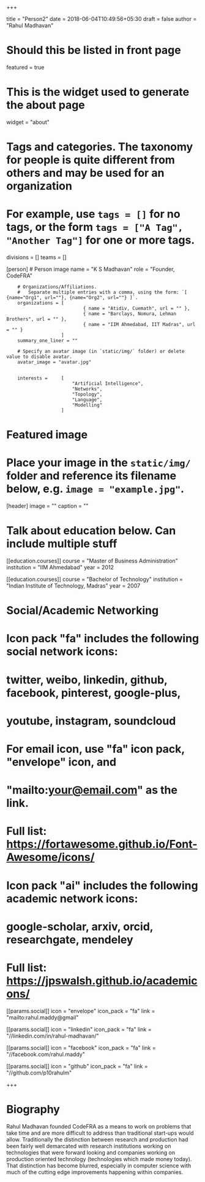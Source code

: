 +++

title = "Person2"
date = 2018-06-04T10:49:56+05:30
draft = false
author = "Rahul Madhavan"

# Should this be listed in front page
featured = true

# This is the widget used to generate the about page
widget = "about"

# Tags and categories. The taxonomy for people is quite different from others and may be used for an organization
# For example, use `tags = []` for no tags, or the form `tags = ["A Tag", "Another Tag"]` for one or more tags.
divisions = []
teams = []


[person]
        # Person image
        name = "K S Madhavan"
        role = "Founder, CodeFRA"

        # Organizations/Affiliations.
        #   Separate multiple entries with a comma, using the form: `[ {name="Org1", url=""}, {name="Org2", url=""} ]`.
        organizations = [
                                { name = "Atidiv, Cuemath", url = "" },
                                { name = "Barclays, Nomura, Lehman Brothers", url = "" },
                                { name = "IIM Ahmedabad, IIT Madras", url = "" }
                        ]
        summary_one_liner = ""

        # Specify an avatar image (in `static/img/` folder) or delete value to disable avatar.
        avatar_image = "avatar.jpg"


        interests =     [
                            "Artificial Intelligence",
                            "Networks",
                            "Topology",
                            "Language",
                            "Modelling"
                        ]


# Featured image
# Place your image in the `static/img/` folder and reference its filename below, e.g. `image = "example.jpg"`.
[header]
        image = ""
        caption = ""

# Talk about education below. Can include multiple stuff
[[education.courses]]
          course = "Master of Business Administration"
          institution = "IIM Ahmedabad"
          year = 2012

[[education.courses]]
          course = "Bachelor of Technology"
          institution = "Indian Institute of Technology, Madras"
          year = 2007


# Social/Academic Networking
#
# Icon pack "fa" includes the following social network icons:
#
#   twitter, weibo, linkedin, github, facebook, pinterest, google-plus,
#   youtube, instagram, soundcloud
#
#   For email icon, use "fa" icon pack, "envelope" icon, and
#   "mailto:your@email.com" as the link.
#
#   Full list: https://fortawesome.github.io/Font-Awesome/icons/
#
# Icon pack "ai" includes the following academic network icons:
#
#   google-scholar, arxiv, orcid, researchgate, mendeley
#
#   Full list: https://jpswalsh.github.io/academicons/

[[params.social]]
        icon = "envelope"
        icon_pack = "fa"
        link = "mailto:rahul.maddy@gmail"

[[params.social]]
        icon = "linkedin"
        icon_pack = "fa"
        link = "//linkedin.com/in/rahul-madhavan/"

[[params.social]]
        icon = "facebook"
        icon_pack = "fa"
        link = "//facebook.com/rahul.maddy"

[[params.social]]
        icon = "github"
        icon_pack = "fa"
        link = "//github.com/p10rahulm"

+++
# Biography

Rahul Madhavan founded CodeFRA as a means to work on problems that take time and are more difficult to address than traditional start-ups would allow. Traditionally the distinction between research and production had been fairly well demarcated with research institutions working on technologies that were forward looking and companies working on production oriented technology (technologies which made money today). That distinction has become blurred, especially in computer science with much of the cutting edge improvements happening within companies.
